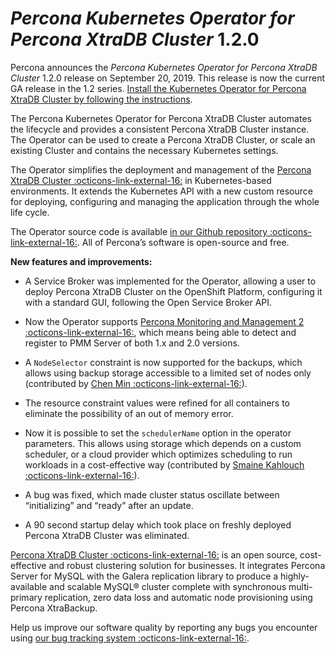 # *Percona Kubernetes Operator for Percona XtraDB Cluster* 1.2.0

Percona announces the *Percona Kubernetes Operator for Percona XtraDB Cluster*
1.2.0 release on September 20, 2019. This release is now the current GA release
in the 1.2 series. [Install the Kubernetes Operator for Percona XtraDB Cluster
by following the instructions](../kubernetes.md).

The Percona Kubernetes Operator for Percona XtraDB Cluster automates the
lifecycle and provides a consistent Percona XtraDB Cluster instance. The
Operator can be used to create a Percona XtraDB Cluster, or scale an existing
Cluster and contains the necessary Kubernetes settings.

The Operator simplifies the deployment and management of the [Percona XtraDB
Cluster :octicons-link-external-16:](https://www.percona.com/software/mysql-database/percona-xtradb-cluster)
in Kubernetes-based environments. It extends the Kubernetes API with a new
custom resource for deploying, configuring and managing the application through
the whole life cycle.

The Operator source code is available [in our Github repository :octicons-link-external-16:](https://github.com/percona/percona-xtradb-cluster-operator).
All of Percona’s software is open-source and free.

**New features and improvements:**


* A Service Broker was implemented
for the Operator, allowing a user to deploy Percona XtraDB Cluster on the
OpenShift Platform, configuring it with a standard GUI, following the Open
Service Broker API.


* Now the Operator supports [Percona Monitoring and Management 2 :octicons-link-external-16:](https://docs.percona.com/percona-monitoring-and-management/2/index.html),
which means being able to detect and register to PMM Server of both 1.x and
2.0 versions.


* A `NodeSelector` constraint is now supported for the backups, which allows
using backup storage accessible to a limited set of nodes only (contributed
by [Chen Min :octicons-link-external-16:](https://github.com/chenmin1992)).


* The resource constraint values were refined for all containers to eliminate
the possibility of an out of memory error.


* Now it is possible to set the `schedulerName` option in the operator
parameters. This allows using storage which depends on a custom scheduler, or
a cloud provider which optimizes scheduling to run workloads in a
cost-effective way (contributed by [Smaine Kahlouch :octicons-link-external-16:](https://github.com/Smana)).


* A bug was fixed, which made cluster status oscillate between “initializing”
and “ready” after an update.


* A 90 second startup delay which took place on freshly deployed Percona XtraDB
Cluster was eliminated.

[Percona XtraDB Cluster :octicons-link-external-16:](http://www.percona.com/doc/percona-xtradb-cluster/)
is an open source, cost-effective and robust clustering solution for businesses.
It integrates Percona Server for MySQL with the Galera replication library to
produce a highly-available and scalable MySQL® cluster complete with synchronous
multi-primary replication, zero data loss and automatic node provisioning using
Percona XtraBackup.

Help us improve our software quality by reporting any bugs you encounter using
[our bug tracking system :octicons-link-external-16:](https://jira.percona.com/secure/Dashboard.jspa).
